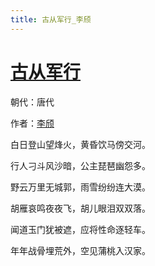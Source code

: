 ```yaml
---
title: 古从军行_李颀
---
```


# [古从军行](http://so.gushiwen.org/view_6013.aspx)

朝代：唐代

作者：[李颀](http://so.gushiwen.org/author_671.aspx)

白日登山望烽火，黄昏饮马傍交河。

行人刁斗风沙暗，公主琵琶幽怨多。

野云万里无城郭，雨雪纷纷连大漠。

胡雁哀鸣夜夜飞，胡儿眼泪双双落。

闻道玉门犹被遮，应将性命逐轻车。

年年战骨埋荒外，空见蒲桃入汉家。
